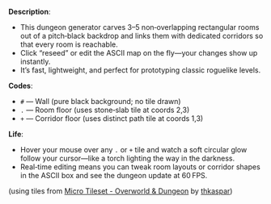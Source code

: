 **Description**: 
- This dungeon generator carves 3–5 non‑overlapping rectangular rooms out of a pitch‑black backdrop and links them with dedicated corridors so that every room is reachable. 
- Click “reseed” or edit the ASCII map on the fly—your changes show up instantly. 
- It’s fast, lightweight, and perfect for prototyping classic roguelike levels.

**Codes**:
- `#` — Wall (pure black background; no tile drawn)  
- `.` — Room floor (uses stone‑slab tile at coords 2,3)  
- `+` — Corridor floor (uses distinct path tile at coords 1,3) 

**Life**:
- Hover your mouse over any `.` or `+` tile and watch a soft circular glow follow your cursor—like a torch lighting the way in the darkness. 
- Real‑time editing means you can tweak room layouts or corridor shapes in the ASCII box and see the dungeon update at 60 FPS.  

(using tiles from [Micro Tileset - Overworld & Dungeon](https://thkaspar.itch.io/micro-tileset-overworld-dungeon) by [thkaspar](https://thkaspar.itch.io/))
